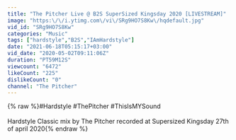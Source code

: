 ```yaml
---
title: "The Pitcher Live @ B2S SuperSized Kingsday 2020 [LIVESTREAM]"
image: "https:\/\/i.ytimg.com\/vi\/SRg9HO7S8Kw\/hqdefault.jpg"
vid_id: "SRg9HO7S8Kw"
categories: "Music"
tags: ["hardstyle","B2S","IAmHardstyle"]
date: "2021-06-18T05:15:17+03:00"
vid_date: "2020-05-02T09:11:06Z"
duration: "PT59M12S"
viewcount: "6472"
likeCount: "225"
dislikeCount: "0"
channel: "The Pitcher"
---
```

{% raw %}#Hardstyle #ThePitcher #ThisIsMYSound<br /><br />Hardstyle Classic mix by The Pitcher recorded at Supersized Kingsday 27th of april 2020{% endraw %}

